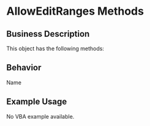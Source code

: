 # AllowEditRanges Methods

## Business Description
This object has the following methods:

## Behavior
Name

## Example Usage
No VBA example available.